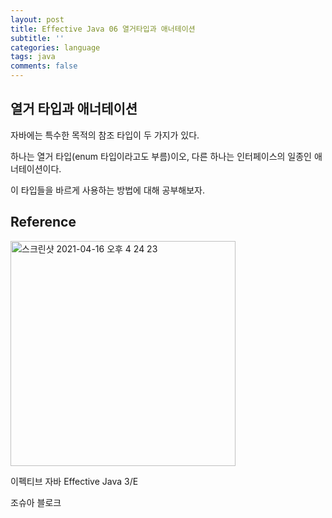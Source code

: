 ```yaml
---
layout: post
title: Effective Java 06 열거타입과 애너테이션
subtitle: ''
categories: language
tags: java
comments: false
---
```


## 열거 타입과 애너테이션

자바에는 특수한 목적의 참조 타입이 두 가지가 있다.

하나는 열거 타입(enum 타입이라고도 부름)이오, 다른 하나는 인터페이스의 일종인 애너테이션이다.

이 타입들을 바르게 사용하는 방법에 대해 공부해보자.

## Reference

<img width="360" alt="스크린샷 2021-04-16 오후 4 24 23" src="https://user-images.githubusercontent.com/43809168/114987533-3e449400-9ed0-11eb-9b5f-a24f73b6f138.png">

이펙티브 자바 Effective Java 3/E

조슈아 블로크
